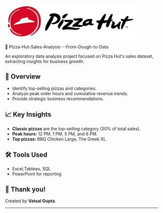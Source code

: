 ![Pizza-Hut](Logo.png)

🍕 Pizza-Hut-Sales-Analysis---From-Dough-to-Data

An exploratory data analysis project focused on Pizza Hut's sales dataset, extracting insights for business growth.

## 📄 Overview
- Identify top-selling pizzas and categories.
- Analyze peak order hours and cumulative revenue trends.
- Provide strategic business recommendations.

## 📈 Key Insights
- **Classic pizzas** are the top-selling category (30% of total sales).
- **Peak hours:** 12 PM, 1 PM, 5 PM, and 6 PM.
- **Top pizzas:** BBQ Chicken Large, The Greek XL.

## 🛠️ Tools Used
- Excel,Tableau, SQL 
- PowerPoint for reporting

## 🙌 Thank you!
Created by **Vatsal Gupta**.

---

